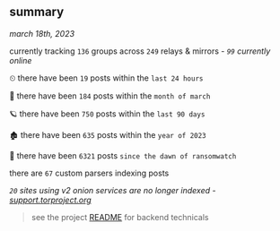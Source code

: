 
## summary
_march 18th, 2023_

currently tracking `136` groups across `249` relays & mirrors - _`99` currently online_

⏲ there have been `19` posts within the `last 24 hours`

🦈 there have been `184` posts within the `month of march`

🪐 there have been `750` posts within the `last 90 days`

🏚 there have been `635` posts within the `year of 2023`

🦕 there have been `6321` posts `since the dawn of ransomwatch`

there are `67` custom parsers indexing posts

_`20` sites using v2 onion services are no longer indexed - [support.torproject.org](https://support.torproject.org/onionservices/v2-deprecation/)_

> see the project [README](https://github.com/joshhighet/ransomwatch#ransomwatch--) for backend technicals
